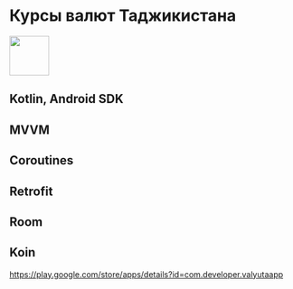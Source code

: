 # Курсы валют Таджикистана
<a href="https://play.google.com/store/apps/details?id=com.developer.valyutaapp"><img src="https://play.google.com/intl/en_us/badges/static/images/badges/en_badge_web_generic.png" height="70"></a>

## Kotlin, Android SDK

## MVVM
## Coroutines
## Retrofit
## Room
## Koin

https://play.google.com/store/apps/details?id=com.developer.valyutaapp
